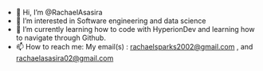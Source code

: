- 👋 Hi, I’m @RachaelAsasira
- 👀 I’m interested in Software engineering and data science
- 🌱 I’m currently learning how to code with HyperionDev and learning how to navigate through Github.
- 📫 How to reach me: My email(s) : rachaelsparks2002@gmail.com , and rachaelasasira02@gmail.com
